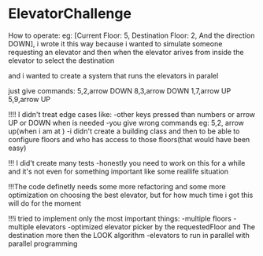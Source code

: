# ElevatorChallenge

How to operate:
  eg: [Current Floor: 5, Destination Floor: 2, And the direction DOWN], i wrote it this way because i wanted to simulate
  someone requesting an elevator and then when the elevator arives from inside the elevator to select the destination

  and i wanted to create  a system that runs the elevators in paralel 
  
  just give commands: 5,2,arrow DOWN
                      8,3,arrow DOWN
                      1,7,arrow UP
                      5,9,arrow UP
                      
!!!! I didn't treat edge cases like:
  -other keys pressed than numbers or arrow UP or DOWN when is needed 
  -you give wrong commands eg: 5,2, arrow up(when i am at )
  -i didn't create a building class and then to be able to configure floors and who has access to those floors(that would have been easy)

!!! I did't create many tests
  -honestly you need to work on this for a while and it's not even for something important like some reallife situation 

!!!The code definetly needs some more refactoring and some more optimization on choosing the best elevator, but for how much time i got this will do for the moment

!!!i tried to implement only the most important things:
  -multiple floors
  -multiple elevators
  -optimized elevator picker by the requestedFloor and The destination more then the LOOK algorithm
  -elevators to run in parallel with parallel programming 
